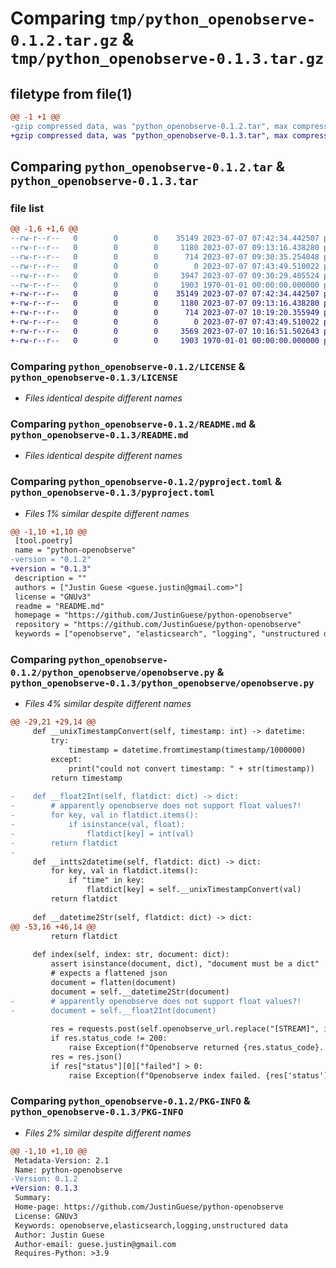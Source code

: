 # Comparing `tmp/python_openobserve-0.1.2.tar.gz` & `tmp/python_openobserve-0.1.3.tar.gz`

## filetype from file(1)

```diff
@@ -1 +1 @@
-gzip compressed data, was "python_openobserve-0.1.2.tar", max compression
+gzip compressed data, was "python_openobserve-0.1.3.tar", max compression
```

## Comparing `python_openobserve-0.1.2.tar` & `python_openobserve-0.1.3.tar`

### file list

```diff
@@ -1,6 +1,6 @@
--rw-r--r--   0        0        0    35149 2023-07-07 07:42:34.442507 python_openobserve-0.1.2/LICENSE
--rw-r--r--   0        0        0     1180 2023-07-07 09:13:16.438280 python_openobserve-0.1.2/README.md
--rw-r--r--   0        0        0      714 2023-07-07 09:30:35.254048 python_openobserve-0.1.2/pyproject.toml
--rw-r--r--   0        0        0        0 2023-07-07 07:43:49.510022 python_openobserve-0.1.2/python_openobserve/__init__.py
--rw-r--r--   0        0        0     3947 2023-07-07 09:30:29.405524 python_openobserve-0.1.2/python_openobserve/openobserve.py
--rw-r--r--   0        0        0     1903 1970-01-01 00:00:00.000000 python_openobserve-0.1.2/PKG-INFO
+-rw-r--r--   0        0        0    35149 2023-07-07 07:42:34.442507 python_openobserve-0.1.3/LICENSE
+-rw-r--r--   0        0        0     1180 2023-07-07 09:13:16.438280 python_openobserve-0.1.3/README.md
+-rw-r--r--   0        0        0      714 2023-07-07 10:19:20.355949 python_openobserve-0.1.3/pyproject.toml
+-rw-r--r--   0        0        0        0 2023-07-07 07:43:49.510022 python_openobserve-0.1.3/python_openobserve/__init__.py
+-rw-r--r--   0        0        0     3569 2023-07-07 10:16:51.502643 python_openobserve-0.1.3/python_openobserve/openobserve.py
+-rw-r--r--   0        0        0     1903 1970-01-01 00:00:00.000000 python_openobserve-0.1.3/PKG-INFO
```

### Comparing `python_openobserve-0.1.2/LICENSE` & `python_openobserve-0.1.3/LICENSE`

 * *Files identical despite different names*

### Comparing `python_openobserve-0.1.2/README.md` & `python_openobserve-0.1.3/README.md`

 * *Files identical despite different names*

### Comparing `python_openobserve-0.1.2/pyproject.toml` & `python_openobserve-0.1.3/pyproject.toml`

 * *Files 1% similar despite different names*

```diff
@@ -1,10 +1,10 @@
 [tool.poetry]
 name = "python-openobserve"
-version = "0.1.2"
+version = "0.1.3"
 description = ""
 authors = ["Justin Guese <guese.justin@gmail.com>"]
 license = "GNUv3"
 readme = "README.md"
 homepage = "https://github.com/JustinGuese/python-openobserve"
 repository = "https://github.com/JustinGuese/python-openobserve"
 keywords = ["openobserve", "elasticsearch", "logging", "unstructured data"]
```

### Comparing `python_openobserve-0.1.2/python_openobserve/openobserve.py` & `python_openobserve-0.1.3/python_openobserve/openobserve.py`

 * *Files 4% similar despite different names*

```diff
@@ -29,21 +29,14 @@
     def __unixTimestampConvert(self, timestamp: int) -> datetime:
         try: 
             timestamp = datetime.fromtimestamp(timestamp/1000000)
         except:
             print("could not convert timestamp: " + str(timestamp))
         return timestamp
     
-    def __float2Int(self, flatdict: dict) -> dict:
-        # apparently openobserve does not support float values?!
-        for key, val in flatdict.items():
-            if isinstance(val, float):
-                flatdict[key] = int(val)
-        return flatdict
-    
     def __intts2datetime(self, flatdict: dict) -> dict:
         for key, val in flatdict.items():
             if "time" in key:
                 flatdict[key] = self.__unixTimestampConvert(val)
         return flatdict
 
     def __datetime2Str(self, flatdict: dict) -> dict:
@@ -53,16 +46,14 @@
         return flatdict
 
     def index(self, index: str, document: dict):
         assert isinstance(document, dict), "document must be a dict"
         # expects a flattened json
         document = flatten(document)
         document = self.__datetime2Str(document)
-        # apparently openobserve does not support float values?!
-        document = self.__float2Int(document)
 
         res = requests.post(self.openobserve_url.replace("[STREAM]", index) + "/_json", headers=self.headers, json=[document])
         if res.status_code != 200:
             raise Exception(f"Openobserve returned {res.status_code}. Text: {res.text}")
         res = res.json()
         if res["status"][0]["failed"] > 0:
             raise Exception(f"Openobserve index failed. {res['status'][0]['error']}. document: {document}")
```

### Comparing `python_openobserve-0.1.2/PKG-INFO` & `python_openobserve-0.1.3/PKG-INFO`

 * *Files 2% similar despite different names*

```diff
@@ -1,10 +1,10 @@
 Metadata-Version: 2.1
 Name: python-openobserve
-Version: 0.1.2
+Version: 0.1.3
 Summary: 
 Home-page: https://github.com/JustinGuese/python-openobserve
 License: GNUv3
 Keywords: openobserve,elasticsearch,logging,unstructured data
 Author: Justin Guese
 Author-email: guese.justin@gmail.com
 Requires-Python: >3.9
```

